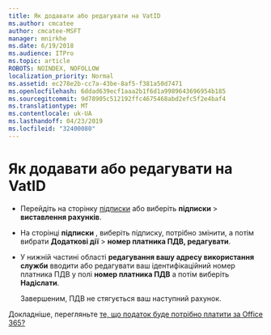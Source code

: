```yaml
---
title: Як додавати або редагувати на VatID
ms.author: cmcatee
author: cmcatee-MSFT
manager: mnirkhe
ms.date: 6/19/2018
ms.audience: ITPro
ms.topic: article
ROBOTS: NOINDEX, NOFOLLOW
localization_priority: Normal
ms.assetid: ec278e2b-cc7a-43be-8af5-f381a50d7471
ms.openlocfilehash: 6ddad639ecf1aaa2b1f6d1a9989643696954b185
ms.sourcegitcommit: 9d78905c512192ffc4675468abd2efc5f2e4baf4
ms.translationtype: MT
ms.contentlocale: uk-UA
ms.lasthandoff: 04/23/2019
ms.locfileid: "32400080"
---
```

# <a name="how-to-add-or-edit-a-vatid"></a>Як додавати або редагувати на VatID

- Перейдіть на сторінку [підписки](https://go.microsoft.com/fwlink/p/?linkid=842054) або виберіть **підписки** \> **виставлення рахунків**.
    
- На сторінці **підписки** , виберіть підписку, потрібно змінити, а потім вибрати **Додаткові дії** \> **номер платника ПДВ, редагувати**.
    
- У нижній частині області **редагування вашу адресу використання служби** вводити або редагувати ваш ідентифікаційний номер платника ПДВ у полі **номер платника ПДВ** а потім виберіть **Надіслати**.
    
    Завершеним, ПДВ не стягується ваш наступний рахунок.
    
Докладніше, перегляньте [те, що податок буде потрібно платити за Office 365?](https://support.office.com/article/7e77382b-b966-4ad5-a515-9e629a777a22.aspx)
  

